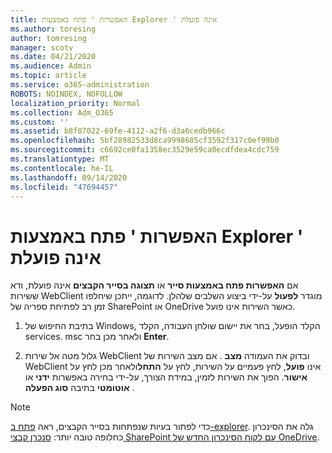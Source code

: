```yaml
---
title: האפשרות ' פתח באמצעות Explorer ' אינה פועלת
ms.author: toresing
author: tomresing
manager: scotv
ms.date: 04/21/2020
ms.audience: Admin
ms.topic: article
ms.service: o365-administration
ROBOTS: NOINDEX, NOFOLLOW
localization_priority: Normal
ms.collection: Adm_O365
ms.custom: ''
ms.assetid: b8f07022-69fe-4112-a2f6-d3a6cedb966c
ms.openlocfilehash: 5bf28982533d8ca9998605cf3592f317c0ef99b0
ms.sourcegitcommit: c6692ce0fa1358ec3529e59ca0ecdfdea4cdc759
ms.translationtype: MT
ms.contentlocale: he-IL
ms.lasthandoff: 09/14/2020
ms.locfileid: "47694457"
---
```

# <a name="open-with-explorer-isnt-working"></a>האפשרות ' פתח באמצעות Explorer ' אינה פועלת

אם **האפשרות פתח באמצעות סייר** או **תצוגה בסייר הקבצים** אינה פועלת, ודא ששירות WebClient מוגדר **לפעול** על-ידי ביצוע השלבים שלהלן. לדוגמה, ייתכן שיחלפו זמן רב לפתיחת ספריה של SharePoint או OneDrive כאשר השירות אינו פועל. 
  
1. בתיבת החיפוש של Windows, הקלד הופעל, בחר את יישום שולחן העבודה, הקלד services. msc ולאחר מכן בחר **Enter**.
    
2. גלול מטה אל שירות WebClient ובדוק את העמודה **מצב** . אם מצב השירות של WebClient אינו **פועל**, לחץ פעמיים על השירות, לחץ על **התחל**ולאחר מכן לחץ על **אישור**. הפוך את השירות לזמין, במידת הצורך, על-ידי בחירה באפשרות **ידני** או **אוטומטי** בתיבה **סוג הפעלה** . 
    
> [!NOTE]
> כדי לפתור בעיות שנפתחות בסייר הקבצים, ראה [פתח ב-explorer](https://go.microsoft.com/fwlink/?linkid=871665). גלה את הסינכרון כחלופה טובה יותר: [סנכרן קבצי SharePoint עם לקוח הסינכרון החדש של OneDrive](https://go.microsoft.com/fwlink/?linkid=871666). 
  

